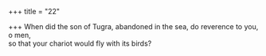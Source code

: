 +++
title = "22"

+++
When did the son of Tugra, abandoned in the sea, do reverence to  you, o men,  
so that your chariot would fly with its birds?  